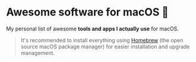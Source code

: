 # Awesome software for macOS  

My personal list of awesome **tools and apps I actually use** for macOS.

> It's recommended to install everything using [Homebrew](https://docs.brew.sh/Installation) (the open source macOS  package manager) for easier installation and upgrade management.

